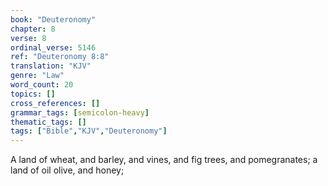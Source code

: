 ```yaml
---
book: "Deuteronomy"
chapter: 8
verse: 8
ordinal_verse: 5146
ref: "Deuteronomy 8:8"
translation: "KJV"
genre: "Law"
word_count: 20
topics: []
cross_references: []
grammar_tags: [semicolon-heavy]
thematic_tags: []
tags: ["Bible","KJV","Deuteronomy"]
---
```

A land of wheat, and barley, and vines, and fig trees, and pomegranates; a land of oil olive, and honey;
